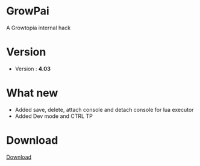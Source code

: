 # GrowPai
A Growtopia internal hack
# Version
* Version : <b>4.03</b>
# What new
* Added save, delete, attach console and detach console for lua executor
* Added Dev mode and CTRL TP
# Download
[Download](https://carapedi.id/spefvZ0grp)
